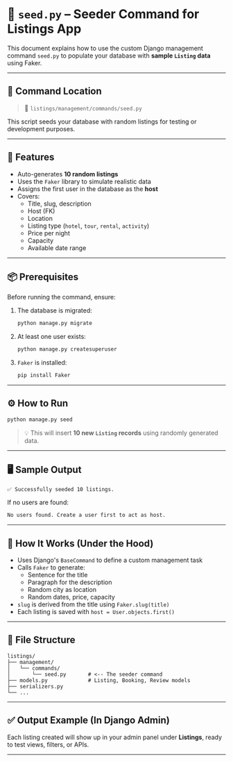 
# 📄 `seed.py` – Seeder Command for Listings App

This document explains how to use the custom Django management command `seed.py` to populate your database with **sample `Listing` data** using Faker.

---

## 🧰 Command Location

> 📁 `listings/management/commands/seed.py`

This script seeds your database with random listings for testing or development purposes.

---

## 🚀 Features

- Auto-generates **10 random listings**
- Uses the `Faker` library to simulate realistic data
- Assigns the first user in the database as the **host**
- Covers:
  - Title, slug, description
  - Host (FK)
  - Location
  - Listing type (`hotel`, `tour`, `rental`, `activity`)
  - Price per night
  - Capacity
  - Available date range

---

## 📦 Prerequisites

Before running the command, ensure:

1. The database is migrated:
   ```bash
   python manage.py migrate
   ```

2. At least one user exists:
   ```bash
   python manage.py createsuperuser
   ```

3. `Faker` is installed:
   ```bash
   pip install Faker
   ```

---

## ⚙️ How to Run

```bash
python manage.py seed
```

> 💡 This will insert **10 new `Listing` records** using randomly generated data.

---

## 🖥️ Sample Output

```bash
✅ Successfully seeded 10 listings.
```

If no users are found:

```bash
No users found. Create a user first to act as host.
```

---

## 🧠 How It Works (Under the Hood)

- Uses Django's `BaseCommand` to define a custom management task
- Calls `Faker` to generate:
  - Sentence for the title
  - Paragraph for the description
  - Random city as location
  - Random dates, price, capacity
- `slug` is derived from the title using `Faker.slug(title)`
- Each listing is saved with `host = User.objects.first()`

---

## 📁 File Structure

```
listings/
├── management/
│   └── commands/
│       └── seed.py       # <-- The seeder command
├── models.py             # Listing, Booking, Review models
├── serializers.py
└── ...
```

---

## ✅ Output Example (In Django Admin)

Each listing created will show up in your admin panel under **Listings**, ready to test views, filters, or APIs.

---
